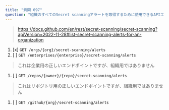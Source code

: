 ```yaml
---
title: "質問 097"
question: "組織のすべてのSecret scanningアラートを取得するために使用できるAPIエンドポイントはどれですか？"
---
```


> https://docs.github.com/en/rest/secret-scanning/secret-scanning?apiVersion=2022-11-28#list-secret-scanning-alerts-for-an-organization
1. [x] `GET /orgs/{org}/secret-scanning/alerts`
1. [ ] `GET /enterprises/{enterprise}/secret-scanning/alerts`
> これは企業用の正しいエンドポイントですが、組織用ではありません
1. [ ] `GET /repos/{owner}/{repo}/secret-scanning/alerts`
> これはリポジトリ用の正しいエンドポイントですが、組織用ではありません
1. [ ] `GET /github/{org}/secret-scanning/alerts`